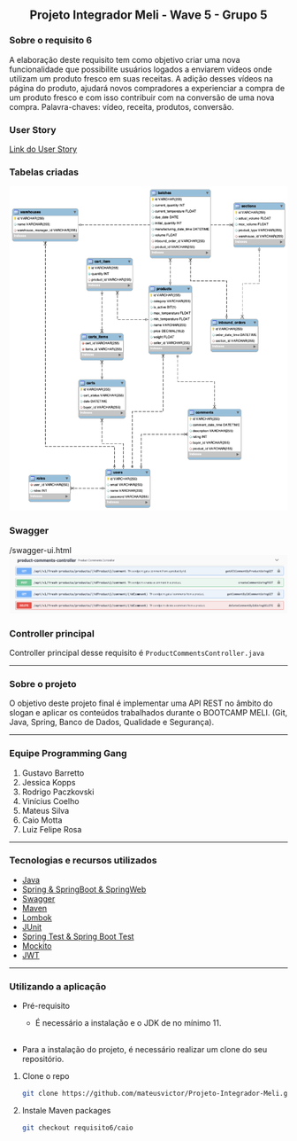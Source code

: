 <div id="top"></div>
<!--
*** Thanks for checking out the Best-README-Template. If you have a suggestion
*** that would make this better, please fork the repo and create a pull request
*** or simply open an issue with the tag "enhancement".
*** Don't forget to give the project a star!
*** Thanks again! Now go create something AMAZING! :D
-->



<!-- PROJECT SHIELDS -->
<!--
*** I'm using markdown "reference style" links for readability.
*** Reference links are enclosed in brackets [ ] instead of parentheses ( ).
*** See the bottom of this document for the declaration of the reference variables
*** for contributors-url, forks-url, etc. This is an optional, concise syntax you may use.
*** https://www.markdownguide.org/basic-syntax/#reference-style-links
-->

<!-- PROJECT LOGO -->
<br />
<div align="center">
  <h2 align="center">Projeto Integrador Meli - Wave 5 - Grupo 5</h2>
</div> 

### Sobre o requisito 6
A elaboração deste requisito tem como objetivo criar uma nova funcionalidade que possibilite usuários logados a enviarem vídeos onde utilizam um produto fresco em suas receitas. A adição desses vídeos na página do produto, ajudará novos compradores a experienciar a compra de um produto fresco e com isso contribuir com na conversão de uma nova compra.
Palavra-chaves: vídeo, receita, produtos, conversão.

### User Story
[Link do User Story](./requisito6-us/Requisito6-Caio-US.pdf)

### Tabelas criadas
![Database Schema Video - V1.0](./screenshots/db-schema-requisito-6.png)

### Swagger
/swagger-ui.html
![Database Schema Video - V1.0](./screenshots/swagger-caio.png)


### Controller principal
Controller principal desse requisito é `ProductCommentsController.java`

---

<!-- ABOUT THE PROJECT -->
### Sobre o projeto
O objetivo deste projeto final é implementar uma API REST no âmbito do slogan e aplicar os conteúdos trabalhados durante o BOOTCAMP MELI. (Git, Java, Spring, Banco de Dados, Qualidade e Segurança).

---
### Equipe Programming Gang
1. Gustavo Barretto
2. Jessica Kopps
3. Rodrigo Paczkovski
4. Vinícius Coelho
5. Mateus Silva
6. Caio Motta
7. Luiz Felipe Rosa

---
### Tecnologias e recursos utilizados

* [Java](https://www.java.com/pt-BR/)
* [Spring & SpringBoot & SpringWeb](https://spring.io/)
* [Swagger](https://swagger.io/)
* [Maven](https://maven.apache.org/)
* [Lombok](https://projectlombok.org/)
* [JUnit](https://junit.org)
* [Spring Test & Spring Boot Test](https://spring.io/)
* [Mockito](https://site.mockito.org)
* [JWT](https://jwt.io/)

---
<!-- GETTING STARTED -->
### Utilizando a aplicação
- Pré-requisito
    - É necessário a instalação e o JDK de no mínimo 11.    
      <br>

- Para a instalação do projeto, é necessário realizar um clone do seu repositório.


1. Clone o repo
   ```sh
   git clone https://github.com/mateusvictor/Projeto-Integrador-Meli.git
   ```
2. Instale Maven packages
   ```sh
   git checkout requisito6/caio


